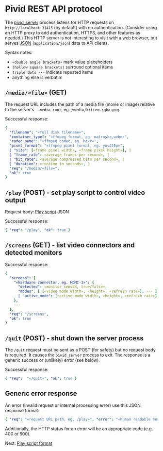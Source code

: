# Pivid REST API protocol

The [pivid_server](running.md#pivid_server) process listens for
HTTP requests on `http://localhost:31415` (by default) with no authentication.
(Consider using an HTTP proxy to add authentication, HTTPS, and other
features as needed.) This HTTP server is not interesting to visit with a
web browser, but serves
[JSON](https://www.json.org/json-en.html) (`application/json`)
data to API clients.

Syntax notes:
* `«double angle brackets»` mark value placeholders
* `⟦hollow square brackets⟧` surround optional items
* `triple dots ···` indicate repeated items
* anything else is verbatim

## `/media/«file»` (GET)

The request URL includes the path of a media file (movie or image)
relative to the server's `--media_root`, eg. `/media/kitten.rgba.png`.

Successful response:

```yaml
{
  "filename": "«full disk filename»",
  "container_type": "«ffmpeg format, eg. matroska,webm»",
  "codec_name": "«ffmpeg codec, eg. hevc»",
  "pixel_format": "«ffmpeg pixel format, eg. yuv420p»",
  ⟦ "size": [«frame pixel width», «frame pixel height»], ⟧
  ⟦ "frame_rate": «average frames per second», ⟧
  ⟦ "bit_rate": «average compressed bits per second», ⟧
  ⟦ "duration": «runtime in seconds», ⟧
  "req": "/media/«file»",
  "ok": true
}
```

## `/play` (POST) - set play script to control video output

Request body: [Play script](script.md) JSON

Successful response:

```yaml
{ "req": "/play", "ok": true }
```

## `/screens` (GET) - list video connectors and detected monitors

Successful response:

```yaml
{
  "screens": {
    "«hardware connector, eg. HDMI-1»": {
      "detected": «monitor sensed, true/false»,
      "modes": [ [«video mode width», «height», «refresh rate»], ··· ],
      ⟦ "active_mode": [«active mode width», «height», «refresh rate»] ⟧ 
    },
    ···
  },
  "req": "/screens",
  "ok": true
}
```

## `/quit` (POST) - shut down the server process

The `/quit` request must be sent as a POST (for safety) but no request body
is required. It causes the `pivid_server` process to exit. The response is a
generic success or (unlikely) error (see below).

Successful response:

```yaml
{ "req":  "«/quit»", "ok": true }
```

## Generic error response

An error (invalid request or internal processing error) use this JSON
response format:

```yaml
{ "req": "«request URL path, eg. /play»", "error": "«human readable message»" }
```

Additionally, the HTTP status for an error will be an appropriate code
(e.g. 400 or 500).

Next: [Play script format](script.md)
